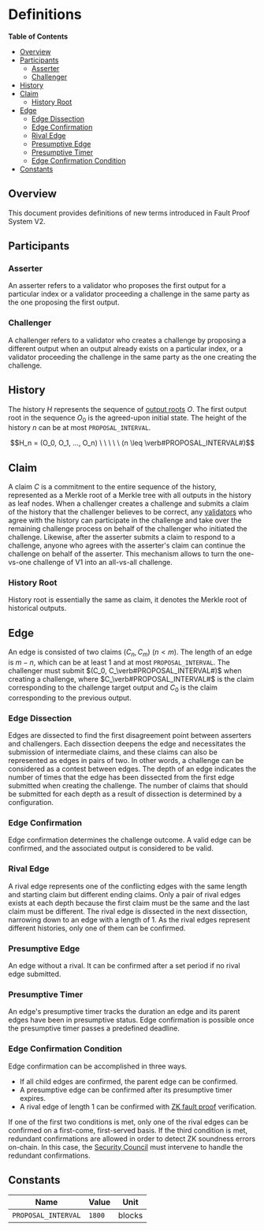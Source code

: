# Definitions

<!-- All glossary references in this file. -->

[g-l2-output]: ../glossary.md#l2-output-root
[g-validator]: ../glossary.md#validator
[g-zk-fault-proof]: ../glossary.md#zk-fault-proof
[g-security-council]: ../glossary.md#security-council

<!-- START doctoc generated TOC please keep comment here to allow auto update -->
<!-- DON'T EDIT THIS SECTION, INSTEAD RE-RUN doctoc TO UPDATE -->
**Table of Contents**

- [Overview](#overview)
- [Participants](#participants)
  - [Asserter](#asserter)
  - [Challenger](#challenger)
- [History](#history)
- [Claim](#claim)
  - [History Root](#history-root)
- [Edge](#edge)
  - [Edge Dissection](#edge-dissection)
  - [Edge Confirmation](#edge-confirmation)
  - [Rival Edge](#rival-edge)
  - [Presumptive Edge](#presumptive-edge)
  - [Presumptive Timer](#presumptive-timer)
  - [Edge Confirmation Condition](#edge-confirmation-condition)
- [Constants](#constants)

<!-- END doctoc generated TOC please keep comment here to allow auto update -->

## Overview

This document provides definitions of new terms introduced in Fault Proof System V2.

## Participants

### Asserter

An asserter refers to a validator who proposes the first output for a particular index or a validator proceeding a
challenge in the same party as the one proposing the first output.

### Challenger

A challenger refers to a validator who creates a challenge by proposing a different output when an output already exists
on a particular index, or a validator proceeding the challenge in the same party as the one creating the challenge.

## History

The history $H$ represents the sequence of [output roots][g-l2-output] $O$. The first output root in the sequence $O_0$
is the agreed-upon initial state. The height of the history $n$ can be at most `PROPOSAL_INTERVAL`.

```math
H_n = (O_0, O_1, ..., O_n) \ \ \ \ \ (n \leq \verb#PROPOSAL_INTERVAL#)
```

## Claim

A claim $C$ is a commitment to the entire sequence of the history, represented as a Merkle root of a Merkle tree with
all outputs in the history as leaf nodes. When a challenger creates a challenge and submits a claim of the history that
the challenger believes to be correct, any [validators][g-validator] who agree with the history can participate in the
challenge and take over the remaining challenge process on behalf of the challenger who initiated the challenge.
Likewise, after the asserter submits a claim to respond to a challenge, anyone who agrees with the asserter's claim can
continue the challenge on behalf of the asserter. This mechanism allows to turn the one-vs-one challenge of V1 into an
all-vs-all challenge.

### History Root

History root is essentially the same as claim, it denotes the Merkle root of historical outputs.

## Edge

An edge is consisted of two claims $(C_n, C_m) \ (n < m)$. The length of an edge is $m - n$, which can be at least 1 and
at most `PROPOSAL_INTERVAL`. The challenger must submit $(C_0, C_\verb#PROPOSAL_INTERVAL#)$ when creating a challenge,
where $C_\verb#PROPOSAL_INTERVAL#$ is the claim corresponding to the challenge target output and $C_0$ is the claim
corresponding to the previous output.

### Edge Dissection

Edges are dissected to find the first disagreement point between asserters and challengers. Each dissection deepens the
edge and necessitates the submission of intermediate claims, and these claims can also be represented as edges in pairs
of two. In other words, a challenge can be considered as a contest between edges. The depth of an edge indicates the
number of times that the edge has been dissected from the first edge submitted when creating the challenge. The number
of claims that should be submitted for each depth as a result of dissection is determined by a configuration.

### Edge Confirmation

Edge confirmation determines the challenge outcome. A valid edge can be confirmed, and the associated output is
considered to be valid.

### Rival Edge

A rival edge represents one of the conflicting edges with the same length and starting claim but different ending
claims. Only a pair of rival edges exists at each depth because the first claim must be the same and the last claim must
be different. The rival edge is dissected in the next dissection, narrowing down to an edge with a length of 1. As the
rival edges represent different histories, only one of them can be confirmed.

### Presumptive Edge

An edge without a rival. It can be confirmed after a set period if no rival edge submitted.

### Presumptive Timer

An edge's presumptive timer tracks the duration an edge and its parent edges have been in presumptive status. Edge
confirmation is possible once the presumptive timer passes a predefined deadline.

### Edge Confirmation Condition

Edge confirmation can be accomplished in three ways.

- If all child edges are confirmed, the parent edge can be confirmed.
- A presumptive edge can be confirmed after its presumptive timer expires.
- A rival edge of length 1 can be confirmed with [ZK fault proof][g-zk-fault-proof] verification.

If one of the first two conditions is met, only one of the rival edges can be confirmed on a first-come, first-served
basis. If the third condition is met, redundant confirmations are allowed in order to detect ZK soundness errors
on-chain. In this case, the [Security Council][g-security-council] must intervene to handle the redundant confirmations.

## Constants

| Name                | Value  | Unit   |
|---------------------|--------|--------|
| `PROPOSAL_INTERVAL` | `1800` | blocks |
